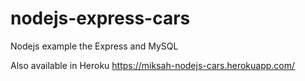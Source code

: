 # nodejs-express-cars

Nodejs example the Express and MySQL

Also available in Heroku https://miksah-nodejs-cars.herokuapp.com/
